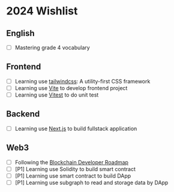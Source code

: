 # 2024 Wishlist

## English

- [ ] Mastering grade 4 vocabulary

## Frontend

- [ ] Learning use [tailwindcss](https://tailwindcss.com/): A utility-first CSS framework
- [ ] Learning use [Vite](https://vitejs.dev/) to develop frontend project
- [ ] Learning use [Vitest](https://vitest.dev/) to do unit test

## Backend

- [ ] Learning use [Next.js](https://nextjs.org/) to build fullstack application

## Web3

- [ ] Following the [Blockchain Developer Roadmap](https://roadmap.sh/blockchain)
- [ ] [P1] Learning use Solidity to build smart contract
- [ ] [P1] Learning use smart contract to build DApp
- [ ] [P1] Learning use subgraph to read and storage data by DApp
